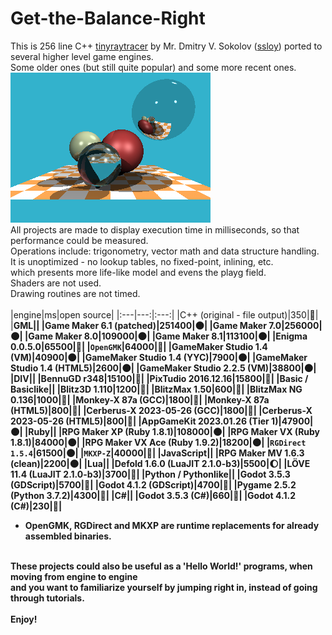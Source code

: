 # Get-the-Balance-Right
This is 256 line C++ [tinyraytracer](https://github.com/ssloy/tinyraytracer) by Mr. Dmitry V. Sokolov ([ssloy](https://github.com/ssloy)) ported to several higher level game engines.<br>
Some older ones (but still quite popular) and some more recent ones.<br>
![original](original.png)<br>
All projects are made to display execution time in milliseconds, so that performance could be measured.<br>
Operations include: trigonometry, vector math and data structure handling.<br>
It is unoptimized - no lookup tables, no fixed-point, inlining, etc.<br>
which presents more life-like model and evens the playg field.<br>
Shaders are not used.<br>
Drawing routines are not timed.<br>
<br>
|engine|ms|open source|
|:---|---:|:---:|
|C++ (original - file output)|350|🌝|
|<b>GML||
|Game Maker 6.1 (patched)|251400|🌑|
|Game Maker 7.0|256000|🌑|
|Game Maker 8.0|109000|🌑|
|Game Maker 8.1|113100|🌑|
|Enigma 0.0.5.0|65500|🌝|
|`OpenGMK`|64000|🌝|
|GameMaker Studio 1.4 (VM)|40900|🌑|
|GameMaker Studio 1.4 (YYC)|7900|🌑|
|GameMaker Studio 1.4 (HTML5)|2600|🌑|
|GameMaker Studio 2.2.5 (VM)|38800|🌑|
|<b>DIV||
|BennuGD r348|15100|🌝|
|PixTudio 2016.12.16|15800|🌝|
|<b>Basic / Basiclike||
|Blitz3D	1.110|1200|🌝|
|BlitzMax 1.50|600|🌝|
|BlitzMax NG 0.136|1000|🌝|
|Monkey-X 87a (GCC)|1800|🌝|
|Monkey-X 87a (HTML5)|800|🌝|
|Cerberus-X 2023-05-26 (GCC)|1800|🌝|
|Cerberus-X 2023-05-26 (HTML5)|800|🌝|
|AppGameKit 2023.01.26 (Tier 1)|47900|🌑|
|<b>Ruby||
|RPG Maker XP (Ruby 1.8.1)|108000|🌑|
|RPG Maker VX (Ruby 1.8.1)|84000|🌑|
|RPG Maker VX Ace (Ruby 1.9.2)|18200|🌑|
|`RGDirect 1.5.4`|61500|🌑|
|`MKXP-Z`|40000|🌝|
|<b>JavaScript||
|RPG Maker MV 1.6.3 (clean)|2200|🌑|
|<b>Lua||
|Defold 1.6.0 (LuaJIT 2.1.0-b3)|5500|🌔|
|LÖVE 11.4 (LuaJIT 2.1.0-b3)|3700|🌝|
|<b>Python / Pythonlike||
|Godot 3.5.3 (GDScript)|5700|🌝|
|Godot 4.1.2 (GDScript)|4700|🌝|
|Pygame 2.5.2 (Python 3.7.2)|4300|🌝|
|<b>C#||
|Godot 3.5.3 (C#)|660|🌝|
|Godot 4.1.2 (C#)|230|🌝|
* OpenGMK, RGDirect and MKXP are runtime replacements for already assembled binaries.
<br>
These projects could also be useful as a 'Hello World!' programs, when moving from engine to engine<br>
and you want to familiarize yourself by jumping right in, instead of going through tutorials.<br>
<br>
Enjoy!<br>
